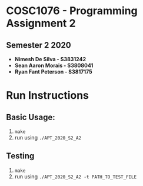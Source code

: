 # COSC1076 - Programming Assignment 2  
## Semester 2 2020
<ul>
<li><b>Nimesh De Silva - S3831242</b></li>
<li><b>Sean Aaron Morais - S3808041</b></li>  
<li><b>Ryan Fant Peterson - S3817175</b></li>  
</ul>

# Run Instructions  
## Basic Usage:  
1. `make`  
2. run using `./APT_2020_S2_A2`  

## Testing  
1. `make`  
2. run using `./APT_2020_S2_A2 -t PATH_TO_TEST_FILE`   
